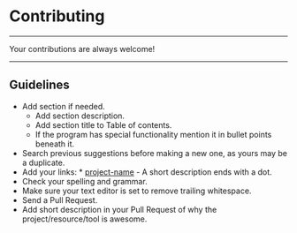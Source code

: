 # Contributing
------------------------------------------------

Your contributions are always welcome!

------------------------------------------------
## Guidelines

- Add section if needed.
    - Add section description.
    - Add section title to Table of contents.
    - If the program has special functionality mention it in bullet points beneath it.
- Search previous suggestions before making a new one, as yours may be a duplicate.
- Add your links: * [project-name](http://example.com/) - A short description ends with a dot.
- Check your spelling and grammar.
- Make sure your text editor is set to remove trailing whitespace.
- Send a Pull Request.
- Add short description in your Pull Request of why the project/resource/tool is awesome.
